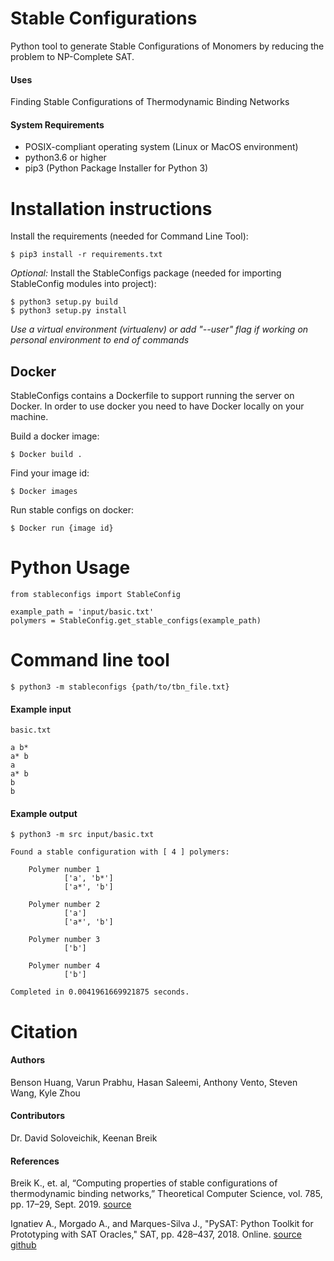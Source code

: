 # Stable Configurations
Python tool to generate Stable Configurations of Monomers by reducing the problem to NP-Complete SAT. 

#### Uses
Finding Stable Configurations of Thermodynamic Binding Networks

#### System Requirements
+ POSIX-compliant operating system (Linux or MacOS environment) 
+ python3.6 or higher
+ pip3 (Python Package Installer for Python 3)

# Installation instructions

Install the requirements (needed for Command Line Tool):

    $ pip3 install -r requirements.txt

*Optional:* Install the StableConfigs package (needed for importing StableConfig modules into project):

    $ python3 setup.py build
    $ python3 setup.py install

*Use a virtual environment (virtualenv) or add "--user" flag if working on personal environment to end of commands*

## Docker

StableConfigs contains a Dockerfile to support running the server on Docker. In order to use docker you need to have Docker locally on your machine.

Build a docker image:

    $ Docker build .
    
Find your image id:

    $ Docker images
    
Run stable configs on docker:

    $ Docker run {image id}

# Python Usage

    from stableconfigs import StableConfig

    example_path = 'input/basic.txt'
    polymers = StableConfig.get_stable_configs(example_path)

  
# Command line tool
    
    $ python3 -m stableconfigs {path/to/tbn_file.txt}

#### Example input

    basic.txt

    a b*
    a* b
    a
    a* b
    b
    b


#### Example output
    
    $ python3 -m src input/basic.txt

    Found a stable configuration with [ 4 ] polymers:

        Polymer number 1
                ['a', 'b*']
                ['a*', 'b']

        Polymer number 2
                ['a']
                ['a*', 'b']

        Polymer number 3
                ['b']

        Polymer number 4
                ['b']

    Completed in 0.0041961669921875 seconds.

# Citation

#### Authors
Benson Huang, Varun Prabhu, Hasan Saleemi, Anthony Vento, Steven Wang, Kyle Zhou

#### Contributors
Dr. David Soloveichik, Keenan Breik

#### References
Breik K., et. al, “Computing properties of stable configurations of thermodynamic binding networks,” 
Theoretical Computer Science, vol. 785, pp. 17–29, Sept. 2019. [source](https://arxiv.org/pdf/1709.08731.pdf)

Ignatiev A., Morgado A., and Marques-Silva J., "PySAT: Python Toolkit for Prototyping with SAT Oracles," SAT, pp. 428–437, 2018. Online.
[source](https://doi.org/10.1007/978-3-319-94144-8_26)
[github](https://github.com/pysathq/pysat)
